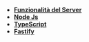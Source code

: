 
* [**Funzionalità del Server**](/Capitoli/FunzionalitàDelServer.md)
* [**Node Js**](/Capitoli/NodeJs.md)
* [**TypeScript**](/Capitoli/TypeScript.md)
* [**Fastify**](/Capitoli/Fastify.md)

